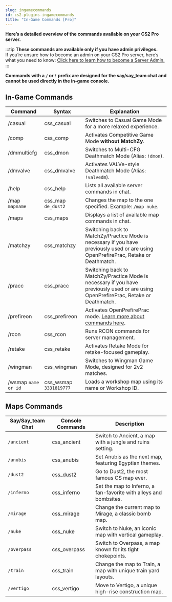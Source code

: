 ```yaml
---
slug: ingamecommands
id: cs2-plugins-ingamecommands
title: "In-Game Commands [Pro]"
---
```

**Here’s a detailed overview of the commands available on your CS2 Pro server.**

:::tip
**These commands are available only if you have admin privileges.**<br />
If you’re unsure how to become an admin on your CS2 Pro server, here’s what you need to know:
[Click here to learn how to become a Server Admin.](https://help.fshost.me/docs/cs2/becomeadmin)
:::

**Commands with a `/` or `!` prefix are designed for the say/say_team chat and cannot be used directly in the in-game console.**
## In-Game Commands
| Command             | Syntax                        | Explanation                                                                                   |
|---------------------|-------------------------------|-----------------------------------------------------------------------------------------------|
| /casual             | css_casual                    | Switches to Casual Game Mode for a more relaxed experience.                                   |
| /comp               | css_comp                      | Activates Competitive Game Mode **without MatchZy**.                                          |
| /dmmulticfg         | css_dmon                      | Switches to Multi-CFG Deathmatch Mode (Alias: `!dmon`).                                       |
| /dmvalve            | css_dmvalve                   | Activates VALVe-style Deathmatch Mode (Alias: `!valvedm`).                                    |
| /help               | css_help                      | Lists all available server commands in chat.                                                  |
| /map `mapname`      | css_map `de_dust2`            | Changes the map to the one specified. Example: `/map nuke`.                                   |
| /maps               | css_maps                      | Displays a list of available map commands in chat.                                            |
| /matchzy            | css_matchzy                   | Switching back to MatchZy/Practice Mode is necessary if you have previously used or are using OpenPrefirePrac, Retake or Deathmatch. |
| /pracc              | css_pracc                     | Switching back to MatchZy/Practice Mode is necessary if you have previously used or are using OpenPrefirePrac, Retake or Deathmatch. |
| /prefireon          | css_prefireon                 | Activates OpenPrefirePrac mode. [Learn more about commands here](https://help.fshost.me/docs/cs2/plugins/openprefireprac). |
| /rcon               | css_rcon                      | Runs RCON commands for server management.                                                     |
| /retake             | css_retake                    | Activates Retake Mode for retake-focused gameplay.                                            |
| /wingman            | css_wingman                   | Switches to Wingman Game Mode, designed for 2v2 matches.                                      |
| /wsmap `name or id` | css_wsmap `3331819777`        | Loads a workshop map using its name or Workshop ID.                                           | 

## Maps Commands
| Say/Say_team Chat | Console Commands | Description                                            |
|-------------------|------------------|--------------------------------------------------------|
| `/ancient`        | css_ancient      | Switch to Ancient, a map with a jungle and ruins setting. |
| `/anubis`         | css_anubis       | Set Anubis as the next map, featuring Egyptian themes. |
| `/dust2`          | css_dust2        | Go to Dust2, the most famous CS map ever.              |
| `/inferno`        | css_inferno      | Set the map to Inferno, a fan-favorite with alleys and bombsites. |
| `/mirage`         | css_mirage       | Change the current map to Mirage, a classic bomb map.  |
| `/nuke`           | css_nuke         | Switch to Nuke, an iconic map with vertical gameplay.  |
| `/overpass`       | css_overpass     | Switch to Overpass, a map known for its tight chokepoints. |
| `/train`          | css_train        | Change the map to Train, a map with unique train yard layouts. |
| `/vertigo`        | css_vertigo      | Move to Vertigo, a unique high-rise construction map.  |
